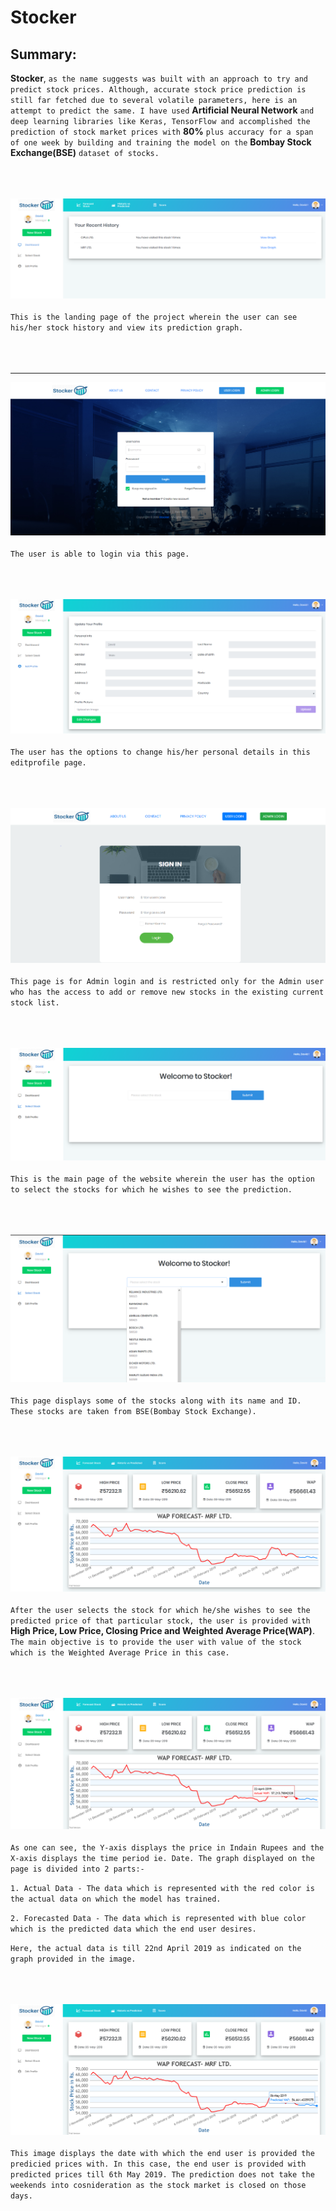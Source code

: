 # Stocker
## Summary:
**Stocker**, `as the name suggests was built with an approach to try and predict stock prices. Although, accurate stock price prediction is still far fetched due to several volatile parameters, here is an attempt to predict the same. I have used` **Artificial Neural Network** `and deep learning libraries like Keras, TensorFlow and accomplished the prediction of stock market prices with` **80%** `plus accuracy for a span of one week by building and training the model on the` **Bombay Stock Exchange(BSE)** `dataset of stocks.`
<br><br><br><br>

![](img/stocker_landingpage.jpg)
<br><br>
`This is the landing page of the project wherein the user can see his/her stock history and view its prediction graph.`
<br><br><br><br><hr>

![](img/stocker_loginpage.jpg)
<br><br>
`The user is able to login via this page.`
<br><br><br><br>

![](img/stocker_editprofile.jpg)
<br><br>
`The user has the options to change his/her personal details in this editprofile page.`
<br><br><br><br>

![](img/stocker_adminlogin.jpg)
<br><br>
`This page is for Admin login and is restricted only for the Admin user who has the access to add or remove new stocks in the existing current stock list.`
<br><br><br><br>

![](img/stocker_userpage.jpg)
<br><br>
`This is the main page of the website wherein the user has the option to select the stocks for which he wishes to see the prediction.`
<br><br><br><br>

![](img/stocker_stocks.jpg)
<br><br>
`This page displays some of the stocks along with its name and ID. These stocks are taken from BSE(Bombay Stock Exchange).`
<br><br><br><br>

![](img/stocker_predictedgraph.jpg)
<br><br>
`After the user selects the stock for which he/she wishes to see the predicted price of that particular stock, the user is provided with `**High Price, Low Price, Closing Price and Weighted Average Price(WAP)**. `The main objective is to provide the user with value of the stock which is the Weighted Average Price in this case.`
<br><br><br><br>

![](img/stocker_actualdate.jpg)
<br><br>
`As one can see, the Y-axis displays the price in Indain Rupees and the X-axis displays the time period ie. Date. The graph displayed on the page is divided into 2 parts:-`

`1. Actual Data - The data which is represented with the red color is the actual data on which the model has trained.`

`2. Forecasted Data - The data which is represented with blue color which is the predicted data which the end user desires.`

`Here, the actual data is till 22nd April 2019 as indicated on the graph provided in the image.`
<br><br><br><br>

![](img/stocker_predicteddategraph.jpg)
<br><br>
`This image displays the date with which the end user is provided the predicied prices with. In this case, the end user is provided with predicted prices till 6th May 2019. The prediction does not take the weekends into cosnideration as the stock market is closed on those days.`
<br>
